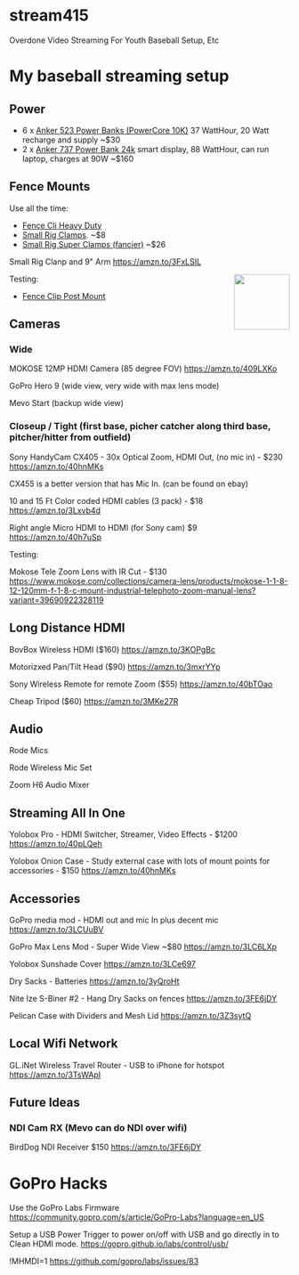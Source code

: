 # stream415
Overdone Video Streaming For Youth Baseball Setup, Etc



# My baseball streaming setup

## Power

- 6 x [Anker 523 Power Banks (PowerCore 10K)](https://amzn.to/3MUL0Tn) 37 WattHour, 20 Watt recharge and supply ~$30
- 2 x [Anker 737 Power Bank 24k](https://amzn.to/40hkOpi) smart display, 88 WattHour, can run laptop, charges at 90W ~$160


## Fence Mounts

Use all the time:
- [Fence Cli Heavy Duty](https://www.thefenceclip.com/product-page/heavy-duty)
- [Small Rig Clamps](https://amzn.to/3LBSw4z). ~$8
- [Small Rig Super Clamps (fancier)](https://amzn.to/3JnmMO4) ~$26

Small Rig Clanp and 9" Arm
https://amzn.to/3FxLSIL

<img align="right" width="100" height="100" src="https://ws-na.amazon-adsystem.com/widgets/q?_encoding=UTF8&ASIN=B087T4T8D5&Format=_SL160_&ID=AsinImage&MarketPlace=US&ServiceVersion=20070822&WS=1&tag=stream415-20&language=en_US">


Testing:
- [Fence Clip Post Mount](https://www.thefenceclip.com/product-page/post-mount-for-1-4-20)

## Cameras

### Wide
MOKOSE 12MP HDMI Camera (85 degree FOV)
https://amzn.to/409LXKo


GoPro Hero 9 (wide view, very wide with max lens mode)

Mevo Start (backup wide view)


### Closeup / Tight (first base, picher catcher along third base, pitcher/hitter from outfield)
Sony HandyCam CX405 - 30x Optical Zoom, HDMI Out, (no mic in)  - $230
https://amzn.to/40hnMKs

CX455 is a better version that has Mic In. (can be found on ebay)


10 and 15 Ft Color coded HDMI cables (3 pack)  - $18
https://amzn.to/3Lxvb4d

Right angle Micro HDMI to HDMI (for Sony cam) $9
https://amzn.to/40h7uSp


Testing:

Mokose Tele Zoom Lens with IR Cut - $130
https://www.mokose.com/collections/camera-lens/products/mokose-1-1-8-12-120mm-f-1-8-c-mount-industrial-telephoto-zoom-manual-lens?variant=39690922328119


## Long Distance HDMI

BovBox Wireless HDMI ($160)
https://amzn.to/3KOPgBc

Motorizxed Pan/Tilt Head ($90) 
https://amzn.to/3mxrYYp

Sony Wireless Remote for remote Zoom ($55)
https://amzn.to/40bTOao


Cheap Tripod ($60)
https://amzn.to/3MKe27R

## Audio

Rode Mics

Rode Wireless Mic Set

Zoom H6 Audio Mixer

## Streaming All In One

Yolobox Pro - HDMI Switcher, Streamer, Video Effects - $1200
https://amzn.to/40pLQeh

Yolobox Onion Case - Study external case with lots of mount points for accessories - $150
https://amzn.to/40hnMKs

## Accessories

GoPro media mod - HDMI out and mic In plus decent mic
https://amzn.to/3LCUuBV

GoPro Max Lens Mod - Super Wide View ~$80
https://amzn.to/3LC6LXp

Yolobox Sunshade Cover
https://amzn.to/3LCe697

Dry Sacks - Batteries
https://amzn.to/3yQroHt

Nite Ize S-Biner #2 - Hang Dry Sacks on fences
https://amzn.to/3FE6jDY

Pelican Case with Dividers and Mesh Lid
https://amzn.to/3Z3sytQ

## Local Wifi Network

GL.iNet Wireless Travel Router - USB to iPhone for hotspot
https://amzn.to/3TsWApI

## Future Ideas

### NDI Cam RX (Mevo can do NDI over wifi)

BirdDog NDI Receiver $150
https://amzn.to/3FE6jDY

# GoPro Hacks

Use the GoPro Labs Firmware
https://community.gopro.com/s/article/GoPro-Labs?language=en_US

Setup a USB Power Trigger to power on/off with USB and go directly in to Clean HDMI mode.
https://gopro.github.io/labs/control/usb/

!MHMDI=1
https://github.com/gopro/labs/issues/83


